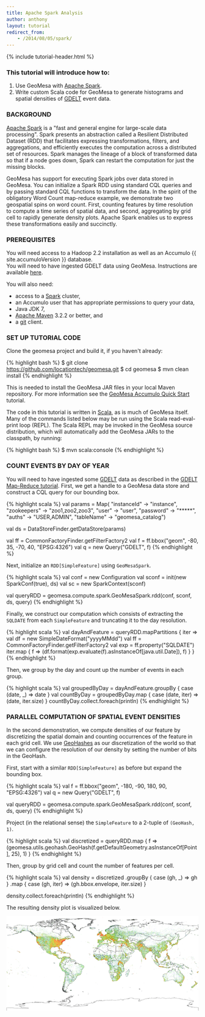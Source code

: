 ```yaml
---
title: Apache Spark Analysis
author: anthony
layout: tutorial
redirect_from:
    - /2014/08/05/spark/
---
```


{% include tutorial-header.html %}

<!-- add some style to fix the xml formatting color -->
<style>
code.xml { color:#93a1a1 }
</style>

### This tutorial will introduce how to:

1. Use GeoMesa with [Apache Spark](http://spark.apache.org/).
2. Write custom Scala code for GeoMesa to generate histograms and spatial densities of [GDELT](http://www.gdeltproject.org/) event data.
<!--more-->

### BACKGROUND

[Apache Spark](http://spark.apache.org) is a "fast and general engine for large-scale data processing".
Spark presents an abstraction called a Resilient Distributed Dataset (RDD) that facilitates expressing
transformations, filters, and aggregations, and efficiently executes the computation across a distributed
set of resources.  Spark manages the lineage of a block of transformed data so that if a node goes down,
Spark can restart the computation for just the missing blocks.

GeoMesa has support for executing Spark jobs over data stored in GeoMesa.  You can initialize a Spark
RDD using standard CQL queries and by passing standard CQL functions to transform the data.  In the spirit
of the obligatory Word Count map-reduce example, we demonstrate two geospatial spins on word count. First,
counting features by time resolution to compute a time series of spatial data, and second, aggregating by grid 
cell to rapidly generate density plots.  Apache Spark enables us to express these transformations easily and
succinctly.

### PREREQUISITES

<div class="callout callout-warning">
    <span class="glyphicon glyphicon-exclamation-sign"></span>
    You will need access to a Hadoop 2.2 installation as well as an Accumulo {{ site.accumuloVersion }} database. 
</div>

<div class="callout callout-warning">
    <span class="glyphicon glyphicon-exclamation-sign"></span>
    You will need to have ingested GDELT data using GeoMesa. Instructions are available <a href="/geomesa-gdelt-analysis/">here</a>.
</div>

You will also need:

* access to a [Spark](http://spark.apache.org/) cluster,  
* an Accumulo user that has appropriate permissions to query your data,
* Java JDK 7,
* [Apache Maven](http://maven.apache.org/) 3.2.2 or better, and
* a [git](http://git-scm.com/) client.

### SET UP TUTORIAL CODE

Clone the geomesa project and build it, if you haven't already:

{% highlight bash %}
$ git clone https://github.com/locationtech/geomesa.git
$ cd geomesa
$ mvn clean install
{% endhighlight %}

This is needed to install the GeoMesa JAR files in your local Maven repository. For more information see the [GeoMesa Accumulo Quick Start](/geomesa-quickstart/) tutorial. 

The code in this tutorial is written in [Scala](http://scala-lang.org/), as is much of GeoMesa itself. Many of the commands listed below may be run using the Scala read-eval-print loop (REPL). The Scala REPL may be invoked in the GeoMesa source distribution, which will automatically add the GeoMesa JARs to the classpath, by running: 
 
{% highlight bash %}
$ mvn scala:console
{% endhighlight %}

### COUNT EVENTS BY DAY OF YEAR

You will need to have ingested some [GDELT](http://www.gdeltproject.org/) data as described in
the [GDELT Map-Reduce tutorial](http://www.geomesa.org/geomesa-gdelt-analysis/).
First, we get a handle to a GeoMesa data store and construct a CQL query for our bounding box.

{% highlight scala %}
val params = Map(
  "instanceId" -> "instance",
  "zookeepers" -> "zoo1,zoo2,zoo3",
  "user"       -> "user",
  "password"   -> "*****",
  "auths"      -> "USER,ADMIN",
  "tableName"  -> "geomesa_catalog")

val ds = DataStoreFinder.getDataStore(params)

val ff = CommonFactoryFinder.getFilterFactory2
val f = ff.bbox("geom", -80, 35, -70, 40, "EPSG:4326")
val q = new Query("GDELT", f)
{% endhighlight %}

Next, initialize an ```RDD[SimpleFeature]``` using ```GeoMesaSpark```.

{% highlight scala %}
val conf = new Configuration
val sconf = init(new SparkConf(true), ds)
val sc = new SparkContext(sconf)

val queryRDD = geomesa.compute.spark.GeoMesaSpark.rdd(conf, sconf, ds, query)
{% endhighlight %}

Finally, we construct our computation which consists of extracting the ```SQLDATE```
from each ```SimpleFeature``` and truncating it to the day resolution.  

{% highlight scala %}
val dayAndFeature = queryRDD.mapPartitions { iter =>
  val df = new SimpleDateFormat("yyyyMMdd")
  val ff = CommonFactoryFinder.getFilterFactory2
  val exp = ff.property("SQLDATE")
  iter.map { f => (df.format(exp.evaluate(f).asInstanceOf[java.util.Date]), f) }
}
{% endhighlight %}

Then, we group by the day and count up the number of events in each group.

{% highlight scala %}
val groupedByDay = dayAndFeature.groupBy { case (date, _) => date }
val countByDay = groupedByDay.map { case (date, iter) => (date, iter.size) }
countByDay.collect.foreach(println)
{% endhighlight %}

### PARALLEL COMPUTATION OF SPATIAL EVENT DENSITIES

In the second demonstration, we compute densities of our feature by discretizing
the spatial domain and counting occurrences of the feature in each grid cell.  We use
[GeoHashes](http://geohash.org) as our discretization of the world so that we can 
configure the resolution of our density by setting the number of bits in the GeoHash.

First, start with a similar ```RDD[SimpleFeature]``` as before but expand the bounding
box.

{% highlight scala %}
val f = ff.bbox("geom", -180, -90, 180, 90, "EPSG:4326")
val q = new Query("GDELT", f)

val queryRDD = geomesa.compute.spark.GeoMesaSpark.rdd(conf, sconf, ds, query)
{% endhighlight %}

Project (in the relational sense) the ``SimpleFeature`` to a 2-tuple of ``(GeoHash, 1)``.

{% highlight scala %}
val discretized = queryRDD.map { f => 
   (geomesa.utils.geohash.GeoHash(f.getDefaultGeometry.asInstanceOf[Point], 25), 1) 
}
{% endhighlight %}

Then, group by grid cell and count the number of features per cell.

{% highlight scala %}
val density = discretized
   .groupBy { case (gh, _)    => gh }
   .map     { case (gh, iter) => (gh.bbox.envelope, iter.size) }

density.collect.foreach(println)
{% endhighlight %}

The resulting density plot is visualized below.

!["Registering new Data Store"](/img/tutorials/2014-08-05-spark/gdelt-global-density.png)
